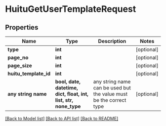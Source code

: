 # HuituGetUserTemplateRequest


## Properties
Name | Type | Description | Notes
------------ | ------------- | ------------- | -------------
**type** | **int** |  | [optional] 
**page_no** | **int** |  | [optional] 
**page_size** | **int** |  | [optional] 
**huitu_template_id** | **int** |  | [optional] 
**any string name** | **bool, date, datetime, dict, float, int, list, str, none_type** | any string name can be used but the value must be the correct type | [optional]

[[Back to Model list]](../README.md#documentation-for-models) [[Back to API list]](../README.md#documentation-for-api-endpoints) [[Back to README]](../README.md)


